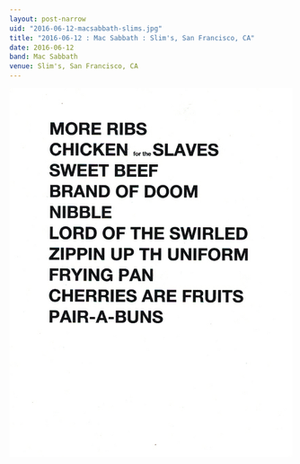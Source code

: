 ```yaml
---
layout: post-narrow
uid: "2016-06-12-macsabbath-slims.jpg"
title: "2016-06-12 : Mac Sabbath : Slim's, San Francisco, CA"
date: 2016-06-12
band: Mac Sabbath
venue: Slim's, San Francisco, CA
---
```


<div class="showcase">
  <img src="/img/2016/06/20160612-MacSabbath-Slims.jpg" alt="2016-06-12-macsabbath-slims.jpg">
</div>

